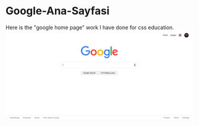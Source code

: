 # Google-Ana-Sayfasi
Here is the "google home page" work I have done for css education.
![projeResmi](screenImage.PNG)
